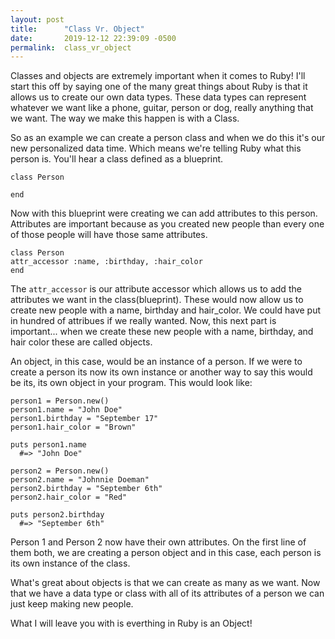 ```yaml
---
layout: post
title:      "Class Vr. Object"
date:       2019-12-12 22:39:09 -0500
permalink:  class_vr_object
---
```



Classes and objects are extremely important when it comes to Ruby! I'll start this off by saying one of the many great things about Ruby is that it allows us to create our own data types. These data types can represent whatever we want like a phone, guitar, person or dog, really anything that we want. The way we make this happen is with a Class. 

So as an example we can create a person class and when we do this it's our new personalized data time. Which means we're telling Ruby what this person is. You'll hear a class defined as a blueprint. 

	class Person

	end

Now with this blueprint were creating we can add attributes to this person. Attributes are important because as you created new people than every one of those people will have those same attributes. 

	class Person 
	attr_accessor :name, :birthday, :hair_color
	end 

The `attr_accessor` is our attribute accessor which allows us to add the attributes we want in the class(blueprint). These would now allow us to create new people with a name, birthday and hair_color. We could have put in hundred of attribues if we really wanted. Now, this next part is important... when we create these new people with a name, birthday, and hair color these are called objects. 

An object, in this case, would be an instance of a person. If we were to create a person its now its own instance or another way to say this would be its, its own object in your program. This would look like:

	person1 = Person.new()
	person1.name = "John Doe"
	person1.birthday = "September 17"
	person1.hair_color = "Brown"
	
	puts person1.name 
	  #=> "John Doe"

	person2 = Person.new()
	person2.name = "Johnnie Doeman"
	person2.birthday = "September 6th"
	person2.hair_color = "Red"
	
	puts person2.birthday 
	  #=> "September 6th"

Person 1 and Person 2 now have their own attributes. On the first line of them both, we are creating a person object and in this case, each person is its own instance of the class. 

 What's great about objects is that we can create as many as we want. Now that we have a data type or class with all of its attributes of a person we can just keep making new people. 

What I will leave you with is everthing in Ruby is an Object!
